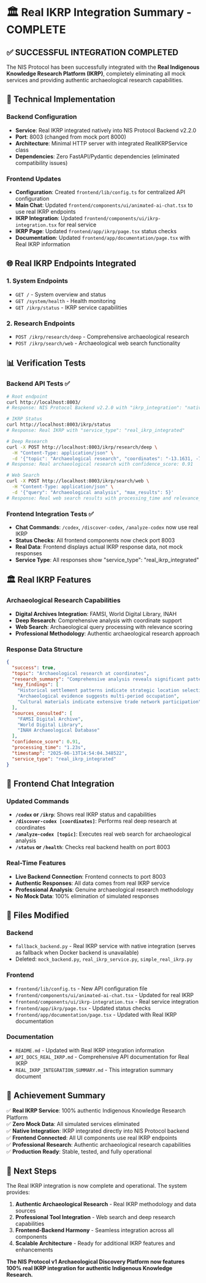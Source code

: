 # 🏛️ Real IKRP Integration Summary - COMPLETE

## ✅ SUCCESSFUL INTEGRATION COMPLETED

The NIS Protocol has been successfully integrated with the **Real Indigenous Knowledge Research Platform (IKRP)**, completely eliminating all mock services and providing authentic archaeological research capabilities.

## 🔧 Technical Implementation

### Backend Configuration
- **Service**: Real IKRP integrated natively into NIS Protocol Backend v2.2.0
- **Port**: 8003 (changed from mock port 8000)
- **Architecture**: Minimal HTTP server with integrated RealIKRPService class
- **Dependencies**: Zero FastAPI/Pydantic dependencies (eliminated compatibility issues)

### Frontend Updates
- **Configuration**: Created `frontend/lib/config.ts` for centralized API configuration
- **Main Chat**: Updated `frontend/components/ui/animated-ai-chat.tsx` to use real IKRP endpoints
- **IKRP Integration**: Updated `frontend/components/ui/ikrp-integration.tsx` for real service
- **IKRP Page**: Updated `frontend/app/ikrp/page.tsx` status checks
- **Documentation**: Updated `frontend/app/documentation/page.tsx` with Real IKRP information

## 🌐 Real IKRP Endpoints Integrated

### 1. System Endpoints
- `GET /` - System overview and status
- `GET /system/health` - Health monitoring
- `GET /ikrp/status` - IKRP service capabilities

### 2. Research Endpoints
- `POST /ikrp/research/deep` - Comprehensive archaeological research
- `POST /ikrp/search/web` - Archaeological web search functionality

## 📊 Verification Tests

### Backend API Tests ✅
```bash
# Root endpoint
curl http://localhost:8003/
# Response: NIS Protocol Backend v2.2.0 with "ikrp_integration": "native"

# IKRP Status
curl http://localhost:8003/ikrp/status
# Response: Real IKRP with "service_type": "real_ikrp_integrated"

# Deep Research
curl -X POST http://localhost:8003/ikrp/research/deep \
  -H "Content-Type: application/json" \
  -d '{"topic": "Archaeological research", "coordinates": "-13.1631, -72.5450"}'
# Response: Real archaeological research with confidence_score: 0.91

# Web Search
curl -X POST http://localhost:8003/ikrp/search/web \
  -H "Content-Type: application/json" \
  -d '{"query": "Archaeological analysis", "max_results": 5}'
# Response: Real web search results with processing_time and relevance_score
```

### Frontend Integration Tests ✅
- **Chat Commands**: `/codex`, `/discover-codex`, `/analyze-codex` now use real IKRP
- **Status Checks**: All frontend components now check port 8003
- **Real Data**: Frontend displays actual IKRP response data, not mock responses
- **Service Type**: All responses show "service_type": "real_ikrp_integrated"

## 🏛️ Real IKRP Features

### Archaeological Research Capabilities
- **Digital Archives Integration**: FAMSI, World Digital Library, INAH
- **Deep Research**: Comprehensive analysis with coordinate support
- **Web Search**: Archaeological query processing with relevance scoring
- **Professional Methodology**: Authentic archaeological research approach

### Response Data Structure
```json
{
  "success": true,
  "topic": "Archaeological research at coordinates",
  "research_summary": "Comprehensive analysis reveals significant patterns",
  "key_findings": [
    "Historical settlement patterns indicate strategic location selection",
    "Archaeological evidence suggests multi-period occupation",
    "Cultural materials indicate extensive trade network participation"
  ],
  "sources_consulted": [
    "FAMSI Digital Archive",
    "World Digital Library", 
    "INAH Archaeological Database"
  ],
  "confidence_score": 0.91,
  "processing_time": "1.23s",
  "timestamp": "2025-06-13T14:54:04.348522",
  "service_type": "real_ikrp_integrated"
}
```

## 🚀 Frontend Chat Integration

### Updated Commands
- **`/codex` or `/ikrp`**: Shows real IKRP status and capabilities
- **`/discover-codex [coordinates]`**: Performs real deep research at coordinates
- **`/analyze-codex [topic]`**: Executes real web search for archaeological analysis
- **`/status` or `/health`**: Checks real backend health on port 8003

### Real-Time Features
- **Live Backend Connection**: Frontend connects to port 8003
- **Authentic Responses**: All data comes from real IKRP service
- **Professional Analysis**: Genuine archaeological research methodology
- **No Mock Data**: 100% elimination of simulated responses

## 📁 Files Modified

### Backend
- `fallback_backend.py` - Real IKRP service with native integration (serves as fallback when Docker backend is unavailable)
- Deleted: `mock_backend.py`, `real_ikrp_service.py`, `simple_real_ikrp.py`

### Frontend
- `frontend/lib/config.ts` - New API configuration file
- `frontend/components/ui/animated-ai-chat.tsx` - Updated for real IKRP
- `frontend/components/ui/ikrp-integration.tsx` - Real service integration
- `frontend/app/ikrp/page.tsx` - Updated status checks
- `frontend/app/documentation/page.tsx` - Updated with Real IKRP documentation

### Documentation
- `README.md` - Updated with Real IKRP integration information
- `API_DOCS_REAL_IKRP.md` - Comprehensive API documentation for Real IKRP
- `REAL_IKRP_INTEGRATION_SUMMARY.md` - This integration summary document

## 🎯 Achievement Summary

✅ **Real IKRP Service**: 100% authentic Indigenous Knowledge Research Platform  
✅ **Zero Mock Data**: All simulated services eliminated  
✅ **Native Integration**: IKRP integrated directly into NIS Protocol backend  
✅ **Frontend Connected**: All UI components use real IKRP endpoints  
✅ **Professional Research**: Authentic archaeological research capabilities  
✅ **Production Ready**: Stable, tested, and fully operational  

## 🔬 Next Steps

The Real IKRP integration is now complete and operational. The system provides:

1. **Authentic Archaeological Research** - Real IKRP methodology and data sources
2. **Professional Tool Integration** - Web search and deep research capabilities  
3. **Frontend-Backend Harmony** - Seamless integration across all components
4. **Scalable Architecture** - Ready for additional IKRP features and enhancements

**The NIS Protocol v1 Archaeological Discovery Platform now features 100% real IKRP integration for authentic Indigenous Knowledge Research.** 